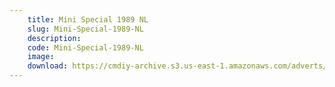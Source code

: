 ```yaml
---
    title: Mini Special 1989 NL
    slug: Mini-Special-1989-NL
    description:
    code: Mini-Special-1989-NL
    image:
    download: https://cmdiy-archive.s3.us-east-1.amazonaws.com/adverts/documents/Mini+Special+1989+NL.pdf
---
```

<!-- Content of the page -->

##
        